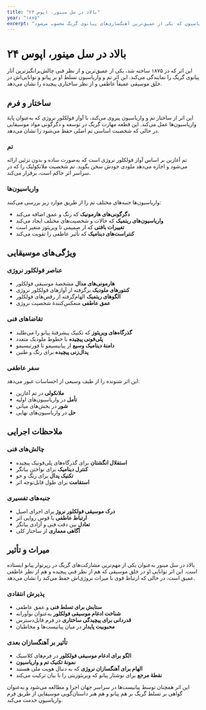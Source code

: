 ```yaml
---
title: "بالاد در سل مینور، اپوس ۲۴"
year: "۱۸۷۵"
excerpt: "اثر تم و واریاسیون که یکی از عمیق‌ترین آهنگ‌سازی‌های پیانوی گریگ محسوب می‌شود."
---
```


# بالاد در سل مینور، اپوس ۲۴

این اثر که در ۱۸۷۵ ساخته شد، یکی از عمیق‌ترین و از نظر فنی چالش‌برانگیزترین آثار پیانوی گریگ را نمایندگی می‌کند. این اثر تم و واریاسیون تسلط او بر پیانو و توانایی‌اش در خلق موسیقی عمیقاً عاطفی و از نظر ساختاری پیچیده را نشان می‌دهد.

## ساختار و فرم

این اثر از ساختار تم و واریاسیون پیروی می‌کند، با آواز فولکلور نروژی که به‌عنوان پایهٔ واریاسیون‌ها عمل می‌کند. این قطعه مهارت گریگ در توسعه و دگرگونی مواد موسیقایی در حالی که شخصیت اساسی تم اصلی حفظ می‌شود را نشان می‌دهد.

### تم
تم آغازین بر اساس آواز فولکلور نروژی است که به‌صورت ساده و بدون تزئین ارائه می‌شود و اجازه می‌دهد ملودی خودش سخن بگوید. تم شخصیت ملانکولیک را که در سراسر اثر حاکم است، برقرار می‌کند.

### واریاسیون‌ها
واریاسیون‌ها جنبه‌های مختلف تم را از طریق موارد زیر بررسی می‌کنند:
- **دگرگونی‌های هارمونیک** که رنگ و عمق اضافه می‌کند
- **واریاسیون‌های ریتمیک** که حالات و شخصیت‌های مختلف ایجاد می‌کند
- **تغییرات بافتی** که از صمیمی تا ویریئوز متغیر است
- **کنتراست‌های دینامیک** که تأثیر عاطفی را تقویت می‌کند

## ویژگی‌های موسیقایی

### عناصر فولکلور نروژی
- **هارمونی‌های مدال** مشخصهٔ موسیقی فولکلور
- **کنتورهای ملودیک** برگرفته از آوازهای فولکلور نروژی
- **الگوهای ریتمیک** الهام‌گرفته از رقص‌های فولکلور
- **عمق عاطفی** منعکس‌کنندهٔ شخصیت نروژی

### تقاضاهای فنی
- **گذرگاه‌های ویریئوز** که تکنیک پیشرفتهٔ پیانو را می‌طلبد
- **پلی‌فونی پیچیده** با خطوط ملودیک متعدد
- **دامنهٔ دینامیک وسیع** از پیانیسیمو تا فورتیسیمو
- **پدال‌زنی پیچیده** برای رنگ و طنین

### سفر عاطفی
این اثر شنونده را از طیف وسیعی از احساسات عبور می‌دهد:
- **ملانکولی** در تم آغازین
- **تأمل** در واریاسیون‌های اولیه
- **شور** در بخش‌های میانی
- **حل** در واریاسیون‌های نهایی

## ملاحظات اجرایی

### چالش‌های فنی
- **استقلال انگشتان** برای گذرگاه‌های پلی‌فونیک پیچیده
- **کنترل دینامیک** برای نواختن بیانگر
- **تکنیک پدال** برای رنگ و جو
- **استقامت** برای طول قابل‌توجه اثر

### جنبه‌های تفسیری
- **درک موسیقی فولکلور نروژ** برای اجرای اصیل
- **ارتباط عاطفی** با قوس روایی اثر
- **تعادل** بین دقت فنی و آزادی بیانگر
- **آگاهی معماری** از ساختار کلی

## میراث و تأثیر

بالاد در سل مینور به‌عنوان یکی از مهم‌ترین مشارکت‌های گریگ در رپرتوار پیانو ایستاده است. این اثر توانایی او در خلق موسیقی که هم از نظر فنی پیچیده و هم از نظر عاطفی عمیق است، در حالی که ارتباط قوی با میراث نروژی‌اش حفظ می‌کند را نشان می‌دهد.

### پذیرش انتقادی
- **ستایش برای تسلط فنی** و عمق عاطفی
- **شناخت ادغام موسیقی فولکلور** به‌عنوان نوآورانه
- **قدردانی برای پیچیدگی ساختاری** در فرم قابل‌دسترس
- **محبوبیت پایدار** در میان پیانیست‌ها و مخاطبان

### تأثیر بر آهنگسازان بعدی
- **الگو برای ادغام موسیقی فولکلور** در فرم‌های کلاسیک
- **نمونهٔ تکنیک تم و واریاسیون**
- **الهام برای آهنگسازان نروژی** که به دنبال هویت ملی هستند
- **نقطهٔ مرجع** برای نوشتار پیانو که ویریئوزیتی را با بیان ترکیب می‌کند

این اثر همچنان توسط پیانیست‌ها در سراسر جهان اجرا و مطالعه می‌شود و به‌عنوان گواهی بر تسلط گریگ بر هم پیانو و هم هنر داستان‌گویی موسیقایی از طریق فرم واریاسیون خدمت می‌کند.
